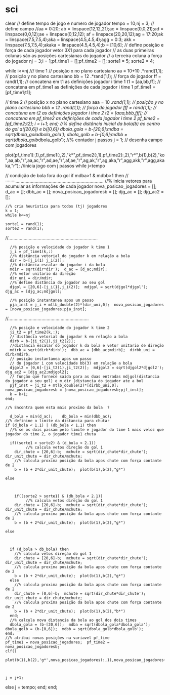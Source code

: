 # sci


clear
// define tempo de jogo e numero de jogador
tempo = 10;nj = 3;
// define campo
//aa = 0:20;
ab = linspace(12,12,21);ac = linspace(0,0,21);ad = linspace(0,0,12);ae = linspace(0,12,12);
af = linspace(20,20,12);ag = 17:20;ak = linspace(7.5,7.5,4);aka = linspace(4.5,4.5,4);agg = 0:3;
akk = linspace(7.5,7.5,4);akaka = linspace(4.5,4.5,4);b = [10,6];
// define posição e força de cada jogador vetor 3X1 para cada jogador
// as duas primeiras colunas são as posições cartesianas do jogador
// a terceira coluna a força do jogador
nj = 3;i = 1;pf_time1 = [];pf_time2 = [];
sorte1 = 5; sorte2 = 4;

while i<=nj
  /// time 1
  // posição x no plano cartesiano
  aa = 10+10 .*rand(1,1);
  // posição y no plano cartesiano
  bb = 12 .*rand(1,1);
  // força do jogador
  ff = rand(1,1);
// concatena em t1 as definições jogador i time 1
  t1 = [aa,bb,ff];
  // concatena em pf_time1 as definições de cada jogador i  time 1
    pf_time1 = [pf_time1;t1];
  
  // time 2
    // posição x no plano cartesiano
  aaa = 10 .*rand(1,1);
 // posição y no plano cartesiano
  bbb = 12 .*rand(1,1);
  // força do jogador
  fff = rand(1,1);
// concatena em t2 as definições jogador i time 2
  t2 = [aaa,bbb,fff];
// concatena em pf_time2 as definições de cada jogador i  time 2
  pf_time2 = [pf_time2;t2];
  i = i+1;
end;
//% define distância inicial da bola(b) ao centro do gol a([20,6]) e b([0,6]) 
dbola_gola = b-[20,6];mdba = sqrt(dbola_gola*dbola_gola');
dbola_golb = b-[0,6];mdbb = sqrt(dbola_golb*dbola_golb');
//% contador j passos
j = 1;
// desenha campo com jogadores

plot(pf_time1(:,1),pf_time1(:,2),"k*",pf_time2(:,1),pf_time2(:,2),"r*",b(1),b(2),"ko",aa,ab,"r",aa,ac,"r",ad,ae,"r",af,ae,"r",ag,ak,"r",ag,aka,"r",agg,akk,"r",agg,akaka,"r");
//inicia jogo com j passos
while j<tempo
  
  
// condição de bola fora do gol
  if mdba>1 & mdbb>1 then
//········.....................................................................
    //% inicia vetores para acumular as informações de cada jogador
    nova_posicao_jogadores = [];  d_ac = [];  dbb_ac = [];  nova_posicao_jogadoresb = [];  djg_ac = [];  djg_ac2 = [];
    
    //% cria heuristica para todos (tj) jogadores
    k = 1;
    while k<=nj
    
    sorte1 = rand(1);
    sorte2 = rand(1);
//......................................................................

      //% posição e velocidade do jogador k time 1
      j_i = pf_time1(k,:)
      //% distância vetorial do jogador k em relação a bola
      dir = b-[j_i(1) j_i(2)];
      //% distância escalar do jogador i da bola
      mdir = sqrt(dir*dir');  d_ac = [d_ac;mdir];
      //% vetor unitario da direção
      dir_uni = dir/mdir;
      //% define distância do jogador ao seu gol
      djgol = [20,6]-[j_i(1),j_i(2)];  mdjgol = sqrt(djgol*djgol');  djg_ac = [djg_ac;mdjgol];

      //% posição instantanea apos um passo
      pja_inst = j_i + mtlb_double(2)*[dir_uni,0];  nova_posicao_jogadores = [nova_posicao_jogadores;pja_inst];

//...............................................................

      //% posição e velocidade do jogador k time 2
      ji_t2 = pf_time2(k,:);
      // distância vetorial do jogador k em relação a bola
      dirb = b-[ji_t2(1),ji_t2(2)];
      //distância escalar do jogador k da bola e vetor unitario de direção
      mdirb = sqrt(dirb*dirb');  dbb_ac = [dbb_ac;mdirb];  dirbb_uni = dirb/mdirb;
      // posição instantanea apos um passo
      // do jogador i com velocidade bb(3) em relação a bola
      djgol2 = [0,6]-[ji_t2(1),ji_t2(2)];  mdjgol2 = sqrt(djgol2*djgol2');  djg_ac2 = [djg_ac2;mdjgol2];
      // função que fornece saída para as duas entradas mdjgol(distancia do jogador a seu gol) e m_dir (distancia do jogador ate a bol
      pjf_inst = ji_t2 + mtlb_double(2)*[dirbb_uni,0];  nova_posicao_jogadoresb = [nova_posicao_jogadoresb;pjf_inst];
      k = k+1;
    end;
  
    //% Encontra quem esta mais proximo da bola  ?
    
      d_bola = min(d_ac);    db_bola = min(dbb_ac);
    //% definine o limite da distancia para chutar
    if (d_bola < 1.1) | (db_bola < 1.1) then
      //% se os dois passam pelo limite e jogador do time 1 mais veloz que jogador do time 2, o jogador time1 chuta
      
      if((sorte1 > sorte2) & (d_bola < 2.1))
             //% calcula vetos direção do gol 1
        dir_chute = [20,6]-b;  mchute = sqrt(dir_chute*dir_chute');  dir_unit_chute = dir_chute/mchute;
        //% calcula proxima posição da bola apos chute com força contante de 2
        b = (b + 2*dir_unit_chute);  plot(b(1),b(2),"g*")
        
    else
        
        
        
        if((sorte2 > sorte1) & (db_bola < 2.1))   
             //% calcula vetos direção do gol 1
        dir_chute = [20,6]-b;  mchute = sqrt(dir_chute*dir_chute');  dir_unit_chute = dir_chute/mchute;
        //% calcula proxima posição da bola apos chute com força contante de 2
        b = (b + 2*dir_unit_chute);  plot(b(1),b(2),"g*")
        
    else
        
        
          
      if (d_bola > db_bola) then
        //% calcula vetos direção do gol 1
        dir_chute = [20,6]-b;  mchute = sqrt(dir_chute*dir_chute');  dir_unit_chute = dir_chute/mchute;
        //% calcula proxima posição da bola apos chute com força contante de 2
        b = (b + 2*dir_unit_chute);  plot(b(1),b(2),"g*")
      else
        //% calcula proxima posição da bola apos chute com força contante de 2
        dir_chute = [0,6]-b;  mchute = sqrt(dir_chute*dir_chute');  dir_unit_chute = dir_chute/mchute;
        //% calcula proxima posição da bola apos chute com força contante de 2
        b = (b + 2*dir_unit_chute);  plot(b(1),b(2),"b*")
      end;
      //% calcula nova distancia da bola ao gol dos dois times
      dbola_gola = (b-[20,6]);  mdba = sqrt(dbola_gola*dbola_gola');  dbola_golb = (b-[0,6]);  mdbb = sqrt(dbola_golb*dbola_golb');
    end;
    //% atribui novas posições na variavel pf_time
    pf_time1 = nova_posicao_jogadores;  pf_time2 = nova_posicao_jogadoresb;
    clf()
    
    plot(b(1),b(2),'g*',nova_posicao_jogadores(:,1),nova_posicao_jogadores(:,2),"k.",nova_posicao_jogadoresb(:,1),nova_posicao_jogadoresb(:,2),"r.",aa,ab,"r",aa,ac,"r",ad,ae,"r",af,ae,"r",ag,ak,"r",ag,aka,"r",agg,akk,"r",agg,akaka,"r");
    
    
    
    j = j+1;
  else
    j = tempo;
  end;
end;
